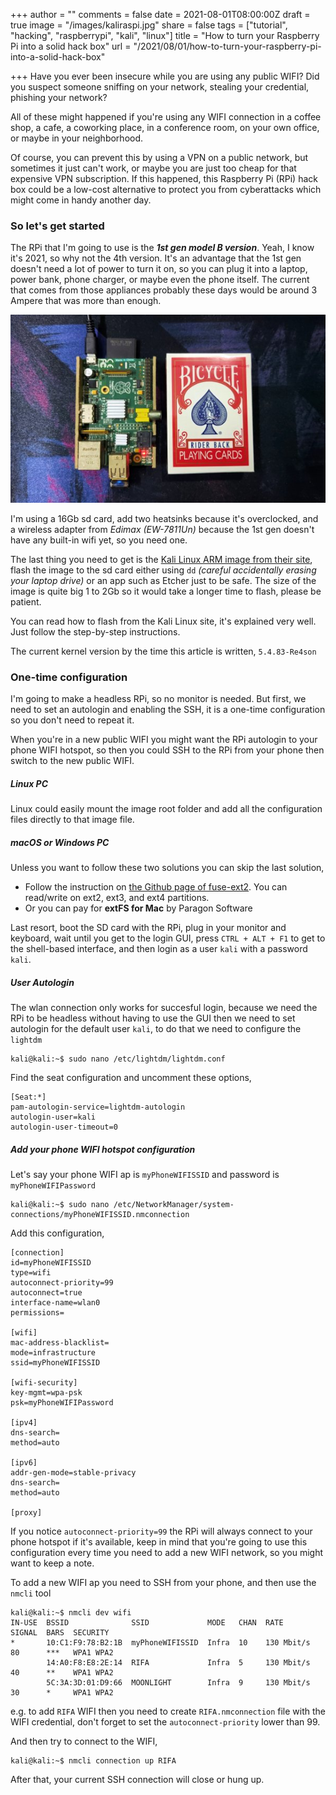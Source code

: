 +++
author = ""
comments = false
date = 2021-08-01T08:00:00Z
draft = true
image = "/images/kaliraspi.jpg"
share = false
tags = ["tutorial", "hacking", "raspberrypi", "kali", "linux"]
title = "How to turn your Raspberry Pi into a solid hack box"
url = "/2021/08/01/how-to-turn-your-raspberry-pi-into-a-solid-hack-box"

+++
Have you ever been insecure while you are using any public WIFI? Did you suspect someone sniffing on your network, stealing your credential, phishing your network?

All of these might happened if you're using any WIFI connection in a coffee shop, a cafe, a coworking place, in a conference room, on your own office, or maybe in your neighborhood.

Of course, you can prevent this by using a VPN on a public network, but sometimes it just can't work, or maybe you are just too cheap for that expensive VPN subscription. If this happened, this Raspberry Pi (RPi) hack box could be a low-cost alternative to protect you from cyberattacks which might come in handy another day.

### So let's get started

The RPi that I'm going to use is the **_1st gen model B version_**. Yeah, I know it's 2021, so why not the 4th version. It's an advantage that the 1st gen doesn't need a lot of power to turn it on, so you can plug it into a laptop, power bank, phone charger, or maybe even the phone itself. The current that comes from those appliances probably these days would be around 3 Ampere that was more than enough.

![](/images/raspi1bheatsinkedimax.jpg)

I'm using a 16Gb sd card, add two heatsinks because it's overclocked, and a wireless adapter from _Edimax (EW-7811Un)_ because the 1st gen doesn't have any built-in wifi yet, so you need one.

The last thing you need to get is the [Kali Linux ARM image from their site](https://www.kali.org/get-kali/#kali-arm), flash the image to the sd card either using `dd` _(careful accidentally erasing your laptop drive)_ or an app such as Etcher just to be safe. The size of the image is quite big 1 to 2Gb so it would take a longer time to flash, please be patient.

You can read how to flash from the Kali Linux site, it's explained very well. Just follow the step-by-step instructions.

The current kernel version by the time this article is written, `5.4.83-Re4son`

### One-time configuration

I'm going to make a headless RPi, so no monitor is needed. But first, we need to set an autologin and enabling the SSH, it is a one-time configuration so you don't need to repeat it.

When you're in a new public WIFI you might want the RPi autologin to your phone WIFI hotspot, so then you could SSH to the RPi from your phone then switch to the new public WIFI.

##### Linux PC

Linux could easily mount the image root folder and add all the configuration files directly to that image file.

##### macOS or Windows PC

Unless you want to follow these two solutions you can skip the last solution,

* Follow the instruction on [the Github page of fuse-ext2](https://github.com/alperakcan/fuse-ext2). You can read/write on ext2, ext3, and ext4 partitions.
* Or you can pay for **extFS for Mac** by Paragon Software

Last resort, boot the SD card with the RPi, plug in your monitor and keyboard, wait until you get to the login GUI, press `CTRL + ALT + F1` to get to the shell-based interface, and then login as a user `kali` with a password `kali`.

##### User Autologin

The wlan connection only works for succesful login, because we need the RPi to be headless without having to use the GUI then we need to set autologin for the default user `kali`, to do that we need to configure the `lightdm`

    kali@kali:~$ sudo nano /etc/lightdm/lightdm.conf

Find the seat configuration and uncomment these options,

    [Seat:*]
    pam-autologin-service=lightdm-autologin
    autologin-user=kali
    autologin-user-timeout=0

##### Add your phone WIFI hotspot configuration

Let's say your phone WIFI ap is `myPhoneWIFISSID` and password is `myPhoneWIFIPassword`

    kali@kali:~$ sudo nano /etc/NetworkManager/system-connections/myPhoneWIFISSID.nmconnection

Add this configuration,

    [connection]
    id=myPhoneWIFISSID
    type=wifi
    autoconnect-priority=99
    autoconnect=true
    interface-name=wlan0
    permissions=
    
    [wifi]
    mac-address-blacklist=
    mode=infrastructure
    ssid=myPhoneWIFISSID
    
    [wifi-security]
    key-mgmt=wpa-psk
    psk=myPhoneWIFIPassword
    
    [ipv4]
    dns-search=
    method=auto
    
    [ipv6]
    addr-gen-mode=stable-privacy
    dns-search=
    method=auto
    
    [proxy]

If you notice `autoconnect-priority=99` the RPi will always connect to your phone hotspot if it's available, keep in mind that you're going to use this configuration every time you need to add a new WIFI network, so you might want to keep a note.

To add a new WIFI ap you need to SSH from your phone, and then use the `nmcli` tool

    kali@kali:~$ nmcli dev wifi
    IN-USE  BSSID              SSID       		MODE   CHAN  RATE        SIGNAL  BARS  SECURITY
    *       10:C1:F9:78:B2:1B  myPhoneWIFISSID  Infra  10    130 Mbit/s  80      ***   WPA1 WPA2
            14:A0:F8:E8:2E:14  RIFA       		Infra  5     130 Mbit/s  40      **    WPA1 WPA2
            5C:3A:3D:01:D9:66  MOONLIGHT  		Infra  9     130 Mbit/s  30      *     WPA1 WPA2

e.g. to add `RIFA` WIFI then you need to create `RIFA.nmconnection` file with the WIFI credential, don't forget to set the `autoconnect-priority` lower than 99. 

And then try to connect to the WIFI,

    kali@kali:~$ nmcli connection up RIFA

After that, your current SSH connection will close or hung up.